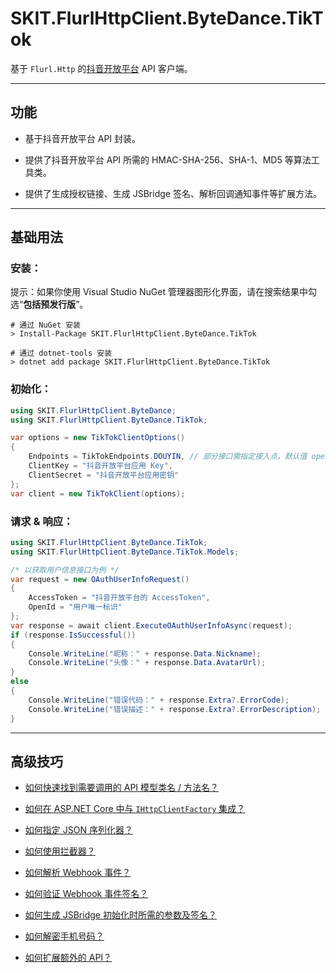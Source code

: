 ﻿# SKIT.FlurlHttpClient.ByteDance.TikTok

基于 `Flurl.Http` 的[抖音开放平台](https://open.douyin.com/platform) API 客户端。

---

## 功能

-   基于抖音开放平台 API 封装。

-   提供了抖音开放平台 API 所需的 HMAC-SHA-256、SHA-1、MD5 等算法工具类。

-   提供了生成授权链接、生成 JSBridge 签名、解析回调通知事件等扩展方法。

---

## 基础用法

### 安装：

提示：如果你使用 Visual Studio NuGet 管理器图形化界面，请在搜索结果中勾选“**包括预发行版**”。

```shell
# 通过 NuGet 安装
> Install-Package SKIT.FlurlHttpClient.ByteDance.TikTok

# 通过 dotnet-tools 安装
> dotnet add package SKIT.FlurlHttpClient.ByteDance.TikTok
```

### 初始化：

```csharp
using SKIT.FlurlHttpClient.ByteDance;
using SKIT.FlurlHttpClient.ByteDance.TikTok;

var options = new TikTokClientOptions()
{
    Endpoints = TikTokEndpoints.DOUYIN, // 部分接口需指定接入点，默认值 open.douyin.com
    ClientKey = "抖音开放平台应用 Key",
    ClientSecret = "抖音开放平台应用密钥"
};
var client = new TikTokClient(options);
```

### 请求 & 响应：

```csharp
using SKIT.FlurlHttpClient.ByteDance.TikTok;
using SKIT.FlurlHttpClient.ByteDance.TikTok.Models;

/* 以获取用户信息接口为例 */
var request = new OAuthUserInfoRequest()
{
    AccessToken = "抖音开放平台的 AccessToken",
    OpenId = "用户唯一标识"
};
var response = await client.ExecuteOAuthUserInfoAsync(request);
if (response.IsSuccessful())
{
    Console.WriteLine("昵称：" + response.Data.Nickname);
    Console.WriteLine("头像：" + response.Data.AvatarUrl);
}
else
{
    Console.WriteLine("错误代码：" + response.Extra?.ErrorCode);
    Console.WriteLine("错误描述：" + response.Extra?.ErrorDescription);
}
```

---

## 高级技巧

-   [如何快速找到需要调用的 API 模型类名 / 方法名？](./Advanced_ModelDefinition.md)

-   [如何在 ASP.NET Core 中与 `IHttpClientFactory` 集成？](./Advanced_IHttpClientFactory.md)

-   [如何指定 JSON 序列化器？](./Advanced_JsonSerializer.md)

-   [如何使用拦截器？](./Advanced_Interceptor.md)

-   [如何解析 Webhook 事件？](./Advanced_EventDataDeserialization.md)

-   [如何验证 Webhook 事件签名？](./Advanced_EventDataSignatureVerification.md)

-   [如何生成 JSBridge 初始化时所需的参数及签名？](./Advanced_Parameters.md)

-   [如何解密手机号码？](./Advanced_MobileNumberDecryption.md)

-   [如何扩展额外的 API？](./Advanced_Extensions.md)
